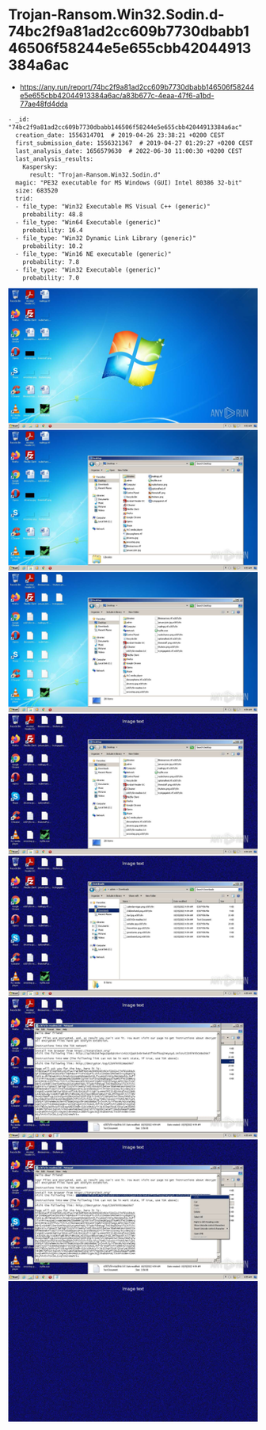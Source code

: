 # Trojan-Ransom.Win32.Sodin.d-74bc2f9a81ad2cc609b7730dbabb146506f58244e5e655cbb42044913384a6ac

- https://any.run/report/74bc2f9a81ad2cc609b7730dbabb146506f58244e5e655cbb42044913384a6ac/a83b677c-4eaa-47f6-a1bd-77ae48fd4dda

```
- _id: "74bc2f9a81ad2cc609b7730dbabb146506f58244e5e655cbb42044913384a6ac"
  creation_date: 1556314701  # 2019-04-26 23:38:21 +0200 CEST
  first_submission_date: 1556321367  # 2019-04-27 01:29:27 +0200 CEST
  last_analysis_date: 1656579630  # 2022-06-30 11:00:30 +0200 CEST
  last_analysis_results: 
    Kaspersky: 
      result: "Trojan-Ransom.Win32.Sodin.d"
  magic: "PE32 executable for MS Windows (GUI) Intel 80386 32-bit"
  size: 683520
  trid: 
  - file_type: "Win32 Executable MS Visual C++ (generic)"
    probability: 48.8
  - file_type: "Win64 Executable (generic)"
    probability: 16.4
  - file_type: "Win32 Dynamic Link Library (generic)"
    probability: 10.2
  - file_type: "Win16 NE executable (generic)"
    probability: 7.8
  - file_type: "Win32 Executable (generic)"
    probability: 7.0
```

![a83b677c-4eaa-47f6-a1bd-77ae48fd4dda-1.jpeg](a83b677c-4eaa-47f6-a1bd-77ae48fd4dda-1.jpeg)
![a83b677c-4eaa-47f6-a1bd-77ae48fd4dda-5.jpeg](a83b677c-4eaa-47f6-a1bd-77ae48fd4dda-5.jpeg)
![a83b677c-4eaa-47f6-a1bd-77ae48fd4dda-6.jpeg](a83b677c-4eaa-47f6-a1bd-77ae48fd4dda-6.jpeg)
![a83b677c-4eaa-47f6-a1bd-77ae48fd4dda-7.jpeg](a83b677c-4eaa-47f6-a1bd-77ae48fd4dda-7.jpeg)
![a83b677c-4eaa-47f6-a1bd-77ae48fd4dda-8.jpeg](a83b677c-4eaa-47f6-a1bd-77ae48fd4dda-8.jpeg)
![a83b677c-4eaa-47f6-a1bd-77ae48fd4dda-9.jpeg](a83b677c-4eaa-47f6-a1bd-77ae48fd4dda-9.jpeg)
![a83b677c-4eaa-47f6-a1bd-77ae48fd4dda-10.jpeg](a83b677c-4eaa-47f6-a1bd-77ae48fd4dda-10.jpeg)
![7ss6j30056k.jpeg](7ss6j30056k.jpeg)
